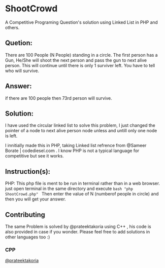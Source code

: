 # ShootCrowd
A Competitive Programing Question's solution using Linked List in PHP and others.

## Quetion:
  There are 100 People (N People) standing in a circle. The first person has a Gun, He/She will shoot the next person and pass the            gun to next alive person. This will continue until there is only 1 surviver left. You have to tell who will survive.
  
## Answer:
  if there are 100 people then 73rd person will survive.
  
## Solution:
  I have used the circular linked list to solve this problem, I just changed the pointer of a node to next alive person node unless and untill only one node is left.
  
  I innitially made this in PHP, taking Linked list refrence from  @Sameer Borate | codediesel.com . I know PHP is not a typical language for competitive but see it works.
  
  
## Instruction(s):

  PHP:
    This php file is ment to be run in terminal rather than in a web browser. just open terminal in the same directory and execute 
    ```bash
    "php ShootCrowd.php"
    ```
    Then enter the value of N (numberof people in circle) and then you will get your answer.
    
 ## Contributing
    
   The same Problem is solved by @prateektakoria using C++ , his code is also provided in case if you wonder. Please feel free to add solutions in other languages too :)
   ### CPP 
   [@prateektakoria](https://github.com/prateektakoria/)
